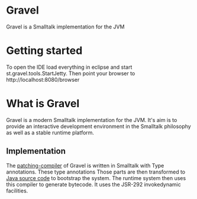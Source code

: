 Gravel
======

Gravel is a Smalltalk implementation for the JVM


Getting started
===============

To open the IDE load everything in eclipse and start st.gravel.tools.StartJetty. Then point your browser to http://localhost:8080/browser 

What is Gravel
==============

Gravel is a modern Smalltalk implementation for the JVM. It's aim is to provide an interactive development environment in the Smalltalk philosophy as well as a stable runtime platform.

Implementation
--------------
The [patching-compiler](https://github.com/gravel-st/gravel/tree/master/src/main/java/st/gravel/support/compiler) of Gravel is written in Smalltalk with Type annotations. These type annotations Those parts are then transformed to [Java source code](https://github.com/gravel-st/gravel/tree/master/src/main/java/st/gravel/support/compiler) to bootstrap the system.
The runtime system then uses this compiler to generate bytecode. It uses the JSR-292 invokedynamic facilities.   